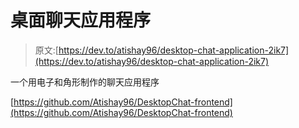 # 桌面聊天应用程序

> 原文:[https://dev.to/atishay96/desktop-chat-application-2ik7](https://dev.to/atishay96/desktop-chat-application-2ik7)

一个用电子和角形制作的聊天应用程序

[https://github.com/Atishay96/DesktopChat-frontend](https://github.com/Atishay96/DesktopChat-frontend)
